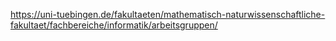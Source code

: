 https://uni-tuebingen.de/fakultaeten/mathematisch-naturwissenschaftliche-fakultaet/fachbereiche/informatik/arbeitsgruppen/